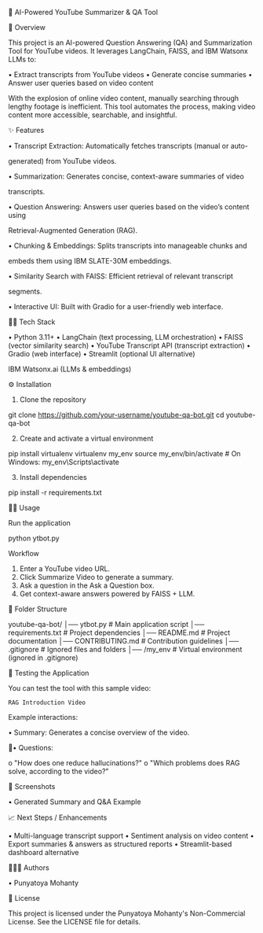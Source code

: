 🎥 AI-Powered YouTube Summarizer & QA Tool

📌 Overview

This project is an AI-powered Question Answering (QA) and Summarization Tool for
YouTube videos. It leverages LangChain, FAISS, and IBM Watsonx LLMs to:

•  Extract transcripts from YouTube videos
•  Generate concise summaries
•  Answer user queries based on video content

With the explosion of online video content, manually searching through lengthy footage is
inefficient. This tool automates the process, making video content more accessible,
searchable, and insightful.

✨ Features

•  Transcript Extraction: Automatically fetches transcripts (manual or auto-

generated) from YouTube videos.

•  Summarization: Generates concise, context-aware summaries of video

transcripts.

•  Question Answering: Answers user queries based on the video’s content using

Retrieval-Augmented Generation (RAG).

•  Chunking & Embeddings: Splits transcripts into manageable chunks and

embeds them using IBM SLATE-30M embeddings.

•  Similarity Search with FAISS: Efficient retrieval of relevant transcript

segments.

•  Interactive UI: Built with Gradio for a user-friendly web interface.

🛠 Tech Stack

•  Python 3.11+
•  LangChain (text processing, LLM orchestration)
•  FAISS (vector similarity search)
•  YouTube Transcript API (transcript extraction)
•  Gradio (web interface)
•  Streamlit (optional UI alternative)

IBM Watsonx.ai (LLMs & embeddings)

⚙️ Installation

1. Clone the repository

git clone https://github.com/your-username/youtube-qa-bot.git
cd youtube-qa-bot

2. Create and activate a virtual environment

pip install virtualenv
virtualenv my_env
source my_env/bin/activate   # On Windows: my_env\Scripts\activate

3. Install dependencies

pip install -r requirements.txt

🚀 Usage

Run the application

python ytbot.py

Workflow

1.  Enter a YouTube video URL.
2.  Click Summarize Video to generate a summary.
3.  Ask a question in the Ask a Question box.
4.  Get context-aware answers powered by FAISS + LLM.

📂 Folder Structure

youtube-qa-bot/
│── ytbot.py                # Main application script
│── requirements.txt        # Project dependencies
│── README.md               # Project documentation
│── CONTRIBUTING.md         # Contribution guidelines
│── .gitignore              # Ignored files and folders
│── /my_env                 # Virtual environment (ignored
in .gitignore)

🧪 Testing the Application

You can test the tool with this sample video:

    RAG Introduction Video

Example interactions:

•  Summary: Generates a concise overview of the video.

•  Questions:

o  "How does one reduce hallucinations?"
o  "Which problems does RAG solve, according to the video?"

📸 Screenshots

•  Generated Summary and Q&A Example

📈 Next Steps / Enhancements

•     Multi-language transcript support
•     Sentiment analysis on video content
•     Export summaries & answers as structured reports
•     Streamlit-based dashboard alternative

👨‍💻 Authors

•  Punyatoya Mohanty

📜 License

This project is licensed under the Punyatoya Mohanty's Non-Commercial License.
See the LICENSE file for details.


